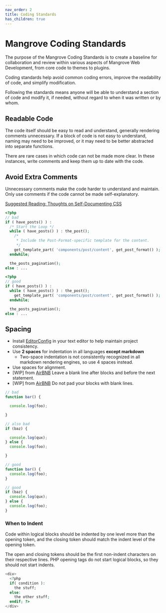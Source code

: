 ```yaml
---
nav_order: 2
title: Coding Standards
has_children: true
---
```

# Mangrove Coding Standards

The purpose of the Mangrove Coding Standards is to create a baseline for
collaboration and review within various aspects of Mangrove Web Development,
from core code to themes to plugins.

Coding standards help avoid common coding errors, improve the readability of
code, and simplify modification.

Following the standards means anyone will be able to understand a section of
code and modify it, if needed, without regard to when it was written or by whom.


## Readable Code
The code itself should be easy to read and understand, generally rendering
comments unnecessary. If a block of code is not easy to understand, naming may
need to be improved, or it may need to be better abstracted into separate functions.

There are rare cases in which code can not be made more clear. In these
instances, write comments and keep them up to date with the code.

## Avoid Extra Comments
Unnecessary comments make the code harder to understand and maintain. Only use
comments if the code cannot be made self-explanatory.

[Suggested Reading: Thoughts on Self-Documenting CSS](http://keithjgrant.com/posts/2017/06/self-documenting-css/)

```php
<?php
// bad
if ( have_posts() ) :
  /* Start the Loop */
  while ( have_posts() ) : the_post();
    /*
     * Include the Post-Format-specific template for the content.
     */
    get_template_part( 'components/post/content', get_post_format() );
  endwhile;

  the_posts_pagination();
else : ...
```

```php
<?php
// good
if ( have_posts() ) :
  while ( have_posts() ) : the_post();
    get_template_part( 'components/post/content', get_post_format() );
  endwhile;

  the_posts_pagination();
else : ...
```

## Spacing
* Install [EditorConfig](http://editorconfig.org) in your text editor to help
maintain project consistency.
* Use __2 spaces__ for indentation in all languages **except markdown**
    * Two-space indentation is not consistently recognized in all markdown rendering engines, so use 4 spaces instead.
* Use spaces for alignment.
* [WIP] from [AirBNB](https://github.com/airbnb/javascript#whitespace--after-blocks)
Leave a blank line after blocks and before the next statement.
* [WIP] from [AirBNB](https://github.com/airbnb/javascript#whitespace--padded-blocks)
Do not pad your blocks with blank lines.

```javascript
// bad
function bar() {

  console.log(foo);

}

// also bad
if (baz) {

  console.log(qux);
} else {
  console.log(foo);

}

// good
function bar() {
  console.log(foo);
}

// good
if (baz) {
  console.log(qux);
} else {
  console.log(foo);
}
```

### When to Indent
Code within logical blocks should be indented by one level more than the opening token, and the closing token should match the indent level of the opening token.

The open and closing tokens should be the first non-indent characters on their respective lines.
PHP opening tags do not start logical blocks, so they should not start indents.

```php
<div>
  <?php
  if( condition ):
    the stuff;
  else:
    the other stuff;
  endif; ?>
</div>
```
